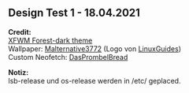 ## Design Test 1 - 18.04.2021

**Credit:**  
[XFWM Forest-dark theme](https://www.gnome-look.org/p/1350789/)  
Wallpaper: [Malternative3772](https://github.com/Malternative3772) (Logo von [LinuxGuides](https://www.youtube.com/channel/UCHZyqB9qHGGGw5QeRVEbQDg))  
Custom Neofetch: [DasPrombelBread](https://github.com/DasPrombelBread)

**Notiz:**  
lsb-release und os-release werden in /etc/ geplaced.
